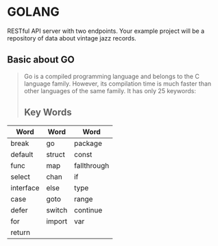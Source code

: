 # GOLANG
RESTful API server with two endpoints. Your example project will be a repository of data about vintage jazz records.


## Basic about GO


> Go is a compiled programming language and belongs to the C language family. However, its compilation time is much faster than other languages of the same family. It has only 25 keywords:
> ## Key Words

| Word   | Word  |  Word  | 
| ------ | ------ | ------ |  
| break  |  go    | package    |
| default | struct    |const    | 
| func    | map    | fallthrough    | 
| select    | chan    | if    | 
| interface    | else    | type    | 
| case    | goto    | range    | 
| defer    | switch    | continue    |
| for    | import    | var    | 
| return    |
